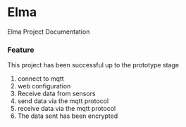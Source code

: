 # Elma
Elma Project Documentation

### Feature
This project has been successful up to the prototype stage

1. connect to mqtt
2. web configuration
3. Receive data from sensors
4. send data via the mqtt protocol
5. receive data via the mqtt protocol
5. The data sent has been encrypted
